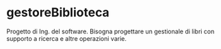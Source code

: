 # gestoreBiblioteca
Progetto di Ing. del software. Bisogna progettare un gestionale di libri con supporto a ricerca e altre operazioni varie.
